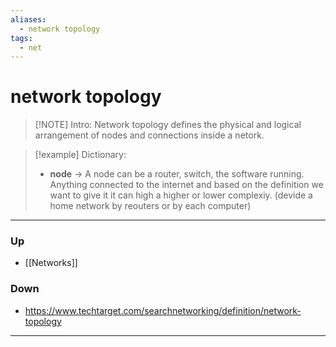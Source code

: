 ```yaml
---
aliases:
  - network topology
tags:
  - net
---
```

# network topology
> [!NOTE] Intro: 
> Network topology defines the physical and logical arrangement of nodes and connections inside a netork. 


> [!example] Dictionary:
> - **node** -> A node can be a router, switch, the software running. Anything connected to the internet and based on the definition we want to give it it can high a higher or lower complexiy. (devide a home network by reouters or by each computer)


***
### Up
- [[Networks]]
### Down
- https://www.techtarget.com/searchnetworking/definition/network-topology
***
